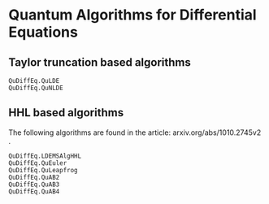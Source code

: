 # Quantum Algorithms for Differential Equations

## Taylor truncation based algorithms

```@docs
QuDiffEq.QuLDE
QuDiffEq.QuNLDE
```
## HHL based algorithms
The following algorithms are found in the article: arxiv.org/abs/1010.2745v2 .

```@docs
QuDiffEq.LDEMSAlgHHL
QuDiffEq.QuEuler
QuDiffEq.QuLeapfrog
QuDiffEq.QuAB2
QuDiffEq.QuAB3
QuDiffEq.QuAB4
```
